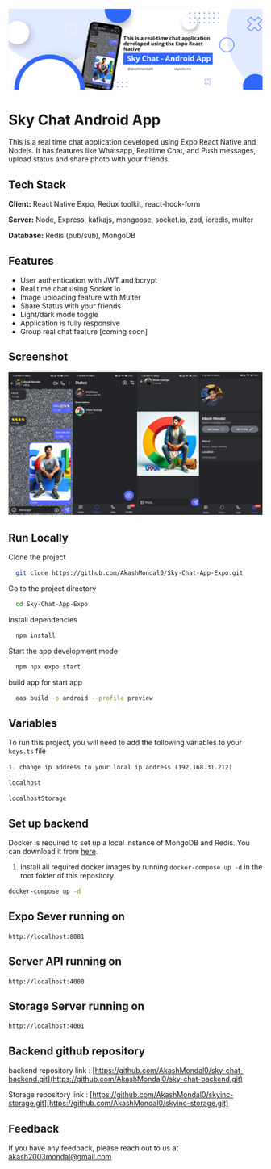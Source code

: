 
![Logo](/public/Sky%20Chat%20app.png)


# Sky Chat Android App

This is a real time chat application developed using Expo React Native and Nodejs. It has features like Whatsapp, Realtime Chat, and Push messages, upload status and share photo with your friends.

## Tech Stack

**Client:** React Native Expo, Redux toolkit, react-hook-form

**Server:** Node, Express, kafkajs, mongoose, socket.io, zod, ioredis, multer

**Database:** Redis (pub/sub), MongoDB 


## Features

- User authentication with JWT and bcrypt
- Real time chat using Socket io
- Image uploading feature with Multer
- Share Status with your friends
- Light/dark mode toggle
- Application is fully responsive
- Group real chat feature [coming  soon]

## Screenshot

![App Screenshot](/public/sky%20chat.png)
<!-- ![App Screenshot](https://via.placeholder.com/468x300?text=App+Screenshot+Here) -->


## Run Locally

Clone the project

```bash
  git clone https://github.com/AkashMondal0/Sky-Chat-App-Expo.git
```

Go to the project directory

```bash
  cd Sky-Chat-App-Expo
```

Install dependencies

```bash
  npm install
```

Start the app development mode

```bash
  npm npx expo start
```

build app for start app

```bash
  eas build -p android --profile preview
```

## Variables

To run this project, you will need to add the following variables to your `keys.ts` file

`1. change ip address to your local ip address (192.168.31.212)`

`localhost`

`localhostStorage`



## Set up backend

Docker  is required to set up a local instance of MongoDB and Redis. You can download it from [here](https://www.docker.com/).

1. Install all required docker images  by running `docker-compose up -d` in the root folder of this repository.

```bash
docker-compose up -d
```

## Expo Sever running  on 
`http://localhost:8081`
## Server API running on 
`http://localhost:4000`
## Storage Server  running on 
`http://localhost:4001`

## Backend github repository

backend repository link : [https://github.com/AkashMondal0/sky-chat-backend.git](https://github.com/AkashMondal0/sky-chat-backend.git)

Storage repository link : [https://github.com/AkashMondal0/skyinc-storage.git](https://github.com/AkashMondal0/skyinc-storage.git)

## Feedback

If you have any feedback, please reach out to us at akash2003mondal@gmail.com

